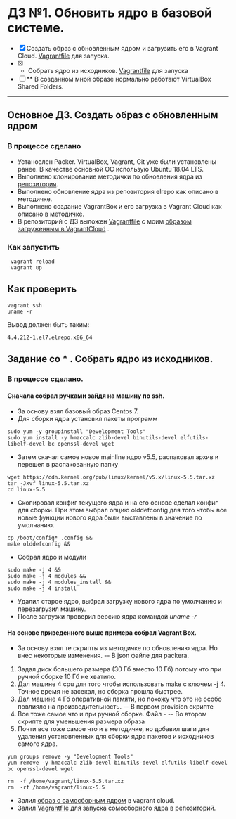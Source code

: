 # ДЗ №1. Обновить ядро в базовой системе.

 - [x] Создать образ с обновленным ядром и загрузить его в Vagrant Cloud. [Vagrantfile](https://github.com/azatrg/OTUS-Linux-Homework/blob/master/homework-1/Vagrantfile) для запуска.
 - [x] * Собрать ядро из исходников. [Vagrantfile](https://github.com/azatrg/OTUS-Linux-Homework/blob/master/homework-1/build-kernel/Vagrantfile) для запуска
 - [ ] ** В созданном мной образе нормально работают VirtualBox Shared Folders.

---

## Основное ДЗ. Создать образ с обновленным ядром

### В процессе сделано
 - Установлен Packer. VirtualBox, Vagrant, Git уже были установлены ранее. В качестве основной ОС использую Ubuntu 18.04 LTS.
 - Выполнено клонирование методички по обновления ядра из [репозитория](https://github.com/dmitry-lyutenko/manual_kernel_update).
 - Выполнено обновление ядра из репозитория elrepo как описано в методичке.
 - Выполнено создание VagrantBox и его загрузка в Vagrant Cloud как описано в методичке.
 - В репозиторий с ДЗ выложен [Vagrantfile](https://github.com/azatrg/OTUS-Linux-Homework/blob/master/homework-1/Vagrantfile) с моим [образом загруженным в VagrantCloud](https://app.vagrantup.com/azatrg/boxes/centos-7-kernel-v4) .

### Как запустить
```
 vagrant reload
 vagrant up
```
## Как проверить
```
vagrant ssh
uname -r
```
Вывод должен быть таким:
```
4.4.212-1.el7.elrepo.x86_64
```

## Задание со * . Собрать ядро из исходников.

### В процессе сделано.

#### Сначала собрал ручками зайдя на машину по ssh.

 - За основу взял базовый образ Centos 7.
 - Для сборки ядра установил пакеты программ
```
sudo yum -y groupinstall "Development Tools"
sudo yum install -y hmaccalc zlib-devel binutils-devel elfutils-libelf-devel bc openssl-devel wget

```

 - Затем скачал самое новое mainline ядро v5.5, распаковал архив и перешел в распакованную папку
```
wget https://cdn.kernel.org/pub/linux/kernel/v5.x/linux-5.5.tar.xz
tar -Jxvf linux-5.5.tar.xz
cd linux-5.5
```
 - Скопировал конфиг текущего ядра и на его основе сделал конфиг для сборки. При этом выбрал опцию olddefconfig для того чтобы все новые функции нового ядра были выставлены в значение по умолчанию. 
```
cp /boot/config* .config &&
make olddefconfig &&
```
 - Собрал ядро и модули
```
sudo make -j 4 &&
sudo make -j 4 modules &&
sudo make -j 4 modules_install &&
sudo make -j 4 install
```
 - Удалил старое ядро, выбрал загрузку нового ядра по умолчанию и перезагрузил машину.
 - После загрузки проверил версию ядра командой *uname -r*

#### На основе приведенного выше примера собрал Vagrant Box.

 - За основу взял те скрипты из методичке по обновлению ядра. Но внес некоторые изменения. 
  -- В json файле для packera.
 1. Задал диск большего размера (30 Гб вместо 10 Гб) потому что при ручной сборке 10 Гб не хватило.
 2. Дал машине 4 cpu для того чтобы использовать make c ключем -j 4. Точное время не засекал, но сборка прошла быстрее.
 3. Дал машине 4 Гб оперативной памяти, но похожу что это не особо повлияло на производительность. 
  -- В первом provision скрипте
 1. Все тоже самое что и при ручной сборке. Файл - 
  -- Во втором скрипте для уменьшения размера образа
 2. Почти все тоже самое что и в методичке, но добавил шаги для удаления установленных для сборки ядра пакетов и исходников самого ядра.

 ```
yum groups remove -y "Development Tools"
yum remove -y hmaccalc zlib-devel binutils-devel elfutils-libelf-devel bc openssl-devel wget

rm  -f /home/vagrant/linux-5.5.tar.xz
rm  -rf /home/vagrant/linux-5.5
 ```
 - Залил [образ c самосборным ядром](https://app.vagrantup.com/azatrg/boxes/centos-7-kernel-5-mainline) в vagrant cloud.
 - Залил [Vagrantfile](https://github.com/azatrg/OTUS-Linux-Homework/blob/master/homework-1/build-kernel/Vagrantfile) для запуска сомосборного ядра в репозиторий.
